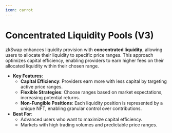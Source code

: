 ```yaml
---
icon: carrot
---
```


# Concentrated Liquidity Pools (V3)

zkSwap enhances liquidity provision with **concentrated liquidity**, allowing users to allocate their liquidity to specific price ranges. This approach optimizes capital efficiency, enabling providers to earn higher fees on their allocated liquidity within their chosen range.

* **Key Features**:
  * **Capital Efficiency**: Providers earn more with less capital by targeting active price ranges.
  * **Flexible Strategies**: Choose ranges based on market expectations, increasing potential returns.
  * **Non-Fungible Positions**: Each liquidity position is represented by a unique NFT, enabling granular control over contributions.
* **Best For**:
  * Advanced users who want to maximize capital efficiency.
  * Markets with high trading volumes and predictable price ranges.
